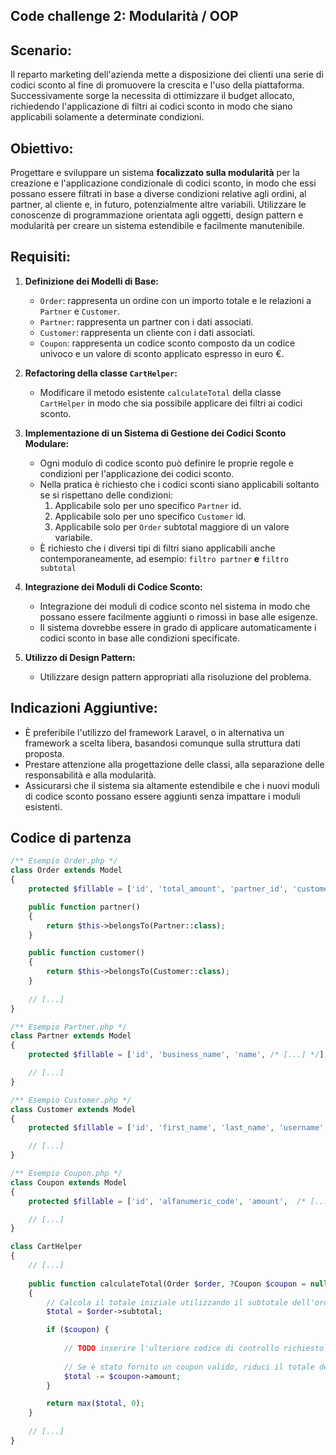 ## Code challenge 2: Modularità / OOP

## Scenario:

Il reparto marketing dell'azienda mette a disposizione dei clienti una serie di codici sconto al fine di promuovere la
crescita e l'uso della piattaforma.
Successivamente sorge la necessita di ottimizzare il budget allocato, richiedendo l'applicazione di filtri ai codici
sconto
in modo che siano applicabili solamente a determinate condizioni.

## Obiettivo:

Progettare e sviluppare un sistema **focalizzato sulla modularità** per la creazione e l'applicazione condizionale di
codici sconto, in modo che essi
possano essere filtrati in base a diverse condizioni relative agli ordini, al partner, al cliente e, in futuro,
potenzialmente
altre variabili.
Utilizzare le conoscenze di programmazione orientata agli oggetti, design pattern e modularità per creare un sistema
estendibile e facilmente manutenibile.

## Requisiti:

1. **Definizione dei Modelli di Base:**
    - `Order`: rappresenta un ordine con un importo totale e le relazioni a `Partner` e `Customer`.
    - `Partner`: rappresenta un partner con i dati associati.
    - `Customer`: rappresenta un cliente con i dati associati.
    - `Coupon`: rappresenta un codice sconto composto da un codice univoco e un valore di sconto applicato espresso in
      euro €.

2. **Refactoring della classe `CartHelper`:**
    - Modificare il metodo esistente `calculateTotal` della classe `CartHelper` in modo che sia possibile applicare dei
      filtri ai codici sconto.

3. **Implementazione di un Sistema di Gestione dei Codici Sconto Modulare:**
    - Ogni modulo di codice sconto può definire le proprie regole e condizioni per l'applicazione dei codici sconto.
    - Nella pratica è richiesto che i codici sconti siano applicabili soltanto se si rispettano delle condizioni:
        1. Applicabile solo per uno specifico `Partner` id.
        2. Applicabile solo per uno specifico `Customer` id.
        3. Applicabile solo per `Order` subtotal maggiore di un valore variabile.
    - È richiesto che i diversi tipi di filtri siano applicabili anche contemporaneamente, ad esempio: `filtro partner`
      **e** `filtro subtotal`

4. **Integrazione dei Moduli di Codice Sconto:**
    - Integrazione dei moduli di codice sconto nel sistema in modo che possano essere facilmente aggiunti o rimossi in
      base alle esigenze.
    - Il sistema dovrebbe essere in grado di applicare automaticamente i codici sconto in base alle condizioni
      specificate.

5. **Utilizzo di Design Pattern:**
    - Utilizzare design pattern appropriati alla risoluzione del problema.

## Indicazioni Aggiuntive:

- È preferibile l'utilizzo del framework Laravel, o in alternativa un framework a scelta libera, basandosi comunque
  sulla struttura dati proposta.
- Prestare attenzione alla progettazione delle classi, alla separazione delle responsabilità e alla modularità.
- Assicurarsi che il sistema sia altamente estendibile e che i nuovi moduli di codice sconto possano essere aggiunti
  senza impattare i moduli esistenti.

## Codice di partenza

```php
/** Esempio Order.php */
class Order extends Model
{
    protected $fillable = ['id', 'total_amount', 'partner_id', 'customer_id', 'created_at', 'updated_at', /* [...] */];

    public function partner()
    {
        return $this->belongsTo(Partner::class);
    }

    public function customer()
    {
        return $this->belongsTo(Customer::class);
    }
    
    // [...]
}
```

```php
/** Esempio Partner.php */
class Partner extends Model
{
    protected $fillable = ['id', 'business_name', 'name', /* [...] */];

    // [...]
}
```

```php
/** Esempio Customer.php */
class Customer extends Model
{
    protected $fillable = ['id', 'first_name', 'last_name', 'username', /* [...] */];

    // [...]
}
```

```php
/** Esempio Coupon.php */
class Coupon extends Model
{
    protected $fillable = ['id', 'alfanumeric_code', 'amount',  /* [...] */];

    // [...]
}
```

```php
class CartHelper
{
    // [...]
    
    public function calculateTotal(Order $order, ?Coupon $coupon = null)
    {
        // Calcola il totale iniziale utilizzando il subtotale dell'ordine
        $total = $order->subtotal;

        if ($coupon) {
        
            // TODO inserire l'ulteriore codice di controllo richiesto
        
            // Se è stato fornito un coupon valido, riduci il totale dell'ordine in base all'importo dello sconto
            $total -= $coupon->amount;
        }

        return max($total, 0);
    }
    
    // [...]
}
```